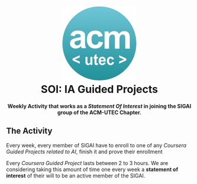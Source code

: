 <h1 align="center">
  <br>
  <a href="https://www.instagram.com/acm.utec/"><img src="https://github.com/acm-utec/Buddy-System-Activity-1/blob/master/img/acm-utec-logo.png?raw=true" alt="ACM Logo" width="200"></a>
  <br>
  SOI: IA Guided Projects
  <br>
</h1>

<h4 align="center">Weekly Activity that works as a <i>Statement Of Interest</i> in joining the SIGAI group of the ACM-UTEC Chapter.</h4>



## The Activity

Every week, every member of SIGAI have to enroll to one of any *Coursera Guided Projects related to AI*, finish it and prove their enrollment

Every *Coursera Guided Project* lasts between 2 to 3 hours. We are considering taking this amount of time one every week a **statement of interest** of their will to be an active member of the SIGAI.

